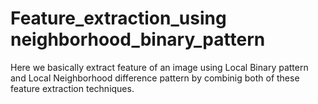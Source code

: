 # Feature_extraction_using neighborhood_binary_pattern
 Here we basically extract feature of an image using Local Binary pattern and Local Neighborhood difference pattern by combinig both of these feature extraction techniques.
